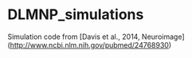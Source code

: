 # DLMNP_simulations
Simulation code from [Davis et al., 2014, Neuroimage] (http://www.ncbi.nlm.nih.gov/pubmed/24768930)
